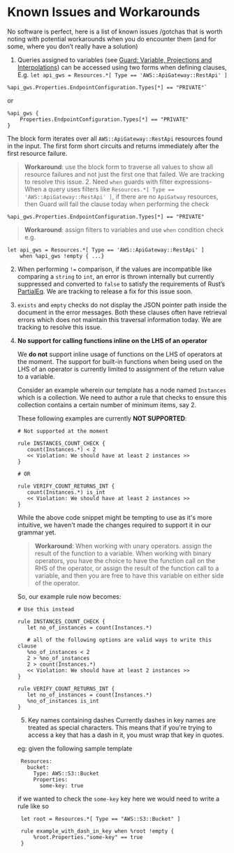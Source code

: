 # Known Issues and Workarounds

No software is perfect, here is a list of known issues /gotchas that is worth noting with potential workarounds when you do encounter them (and for some, where you don’t really have a solution)

1. Queries assigned to variables (see [Guard: Variable, Projections and Interpolations](QUERY_PROJECTION_AND_INTERPOLATION.md)) can be accessed using two forms when defining clauses, E.g. `let api_gws = Resources.*[ Type == 'AWS::ApiGateway::RestApi' ]`

```
%api_gws.Properties.EndpointConfiguration.Types[*] == "PRIVATE"`
```

or

```
%api_gws {
    Properties.EndpointConfiguration.Types[*] == "PRIVATE"
}
```

The block form iterates over all `AWS::ApiGateway::RestApi` resources found in the input. The first form short circuits and returns immediately after the first resource failure.

> **Workaround**: use the block form to traverse all values to show all resource failures and not just the first one that failed. We are tracking to resolve this issue. 2. Need `when` guards with filter expressions- When a query uses filters like `Resources.*[ Type == 'AWS::ApiGateway::RestApi' ]`, if there are no `ApiGatway` resources, then Guard will fail the clause today when performing the check

```
%api_gws.Properties.EndpointConfiguration.Types[*] == "PRIVATE"
```

> **Workaround**: assign filters to variables and use `when` condition check e.g.

```
let api_gws = Resources.*[ Type == 'AWS::ApiGateway::RestApi' ]
    when %api_gws !empty { ...}
```

2. When performing `!=` comparison, if the values are incompatible like comparing a `string` to `int`, an error is thrown internally but currently suppressed and converted to `false` to satisfy the requirements of Rust’s [PartialEq](https://doc.rust-lang.org/std/cmp/trait.PartialEq.html). We are tracking to release a fix for this issue soon.
3. `exists` and `empty` checks do not display the JSON pointer path inside the document in the error messages. Both these clauses often have retrieval errors which does not maintain this traversal information today. We are tracking to resolve this issue.
4. <a name="function-limitation"></a> **No support for calling functions inline on the LHS of an operator**

   We **do not** support inline usage of functions on the LHS of operators at the moment. The support for built-in functions when being used on the LHS of an operator is currently limited to assignment of the return value to a variable.

   Consider an example wherein our template has a node named `Instances` which is a collection. We need to author a rule that checks to ensure this collection contains a certain number of minimum items, say 2.

   These following examples are currently **NOT SUPPORTED**:

   ```
   # Not supported at the moment

   rule INSTANCES_COUNT_CHECK {
      count(Instances.*) < 2
      << Violation: We should have at least 2 instances >>
   }

   # OR

   rule VERIFY_COUNT_RETURNS_INT {
      count(Instances.*) is_int
      << Violation: We should have at least 2 instances >>
   }
   ```

   While the above code snippet might be tempting to use as it's more intuitive, we haven't made the changes required to support it in our grammar yet.

   > **Workaround**:
   > When working with unary operators. assign the result of the function to a variable.
   > When working with binary operators, you have the choice to have the function call on the RHS of the operator, or assign the result of the function call to a variable, and then you are free to have this variable on either side of the operator.

   So, our example rule now becomes:

   ```
   # Use this instead

   rule INSTANCES_COUNT_CHECK {
      let no_of_instances = count(Instances.*)

      # all of the following options are valid ways to write this clause
      %no_of_instances < 2
      2 > %no_of_instances
      2 > count(Instances.*)
      << Violation: We should have at least 2 instances >>
   }

   rule VERIFY_COUNT_RETURNS_INT {
      let no_of_instances = count(Instances.*)
      %no_of_instances is_int
   }

   ```

   5. Key names containing dashes
      Currently dashes in key names are treated as special characters. This means that if you're trying to access a key that has a dash in it, you must wrap that key in quotes.

   eg: given the following sample template

   ```
    Resources:
      bucket:
        Type: AWS::S3::Bucket
        Properties:
          some-key: true
   ```

   if we wanted to check the `some-key` key here we would need to write a rule like so

   ```
    let root = Resources.*[ Type == "AWS::S3::Bucket" ]

    rule example_with_dash_in_key when %root !empty {
        %root.Properties."some-key" == true
    }
   ```
